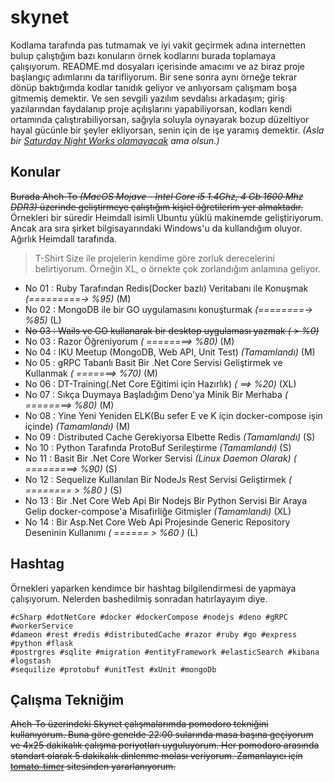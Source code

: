 # skynet

Kodlama tarafında pas tutmamak ve iyi vakit geçirmek adına internetten bulup çalıştığım bazı konuların örnek kodlarını burada toplamaya çalışıyorum. README.md dosyaları içerisinde amacımı ve az biraz proje başlangıç adımlarını da tarifliyorum. Bir sene sonra aynı örneğe tekrar dönüp baktığımda kodlar tanıdık geliyor ve anlıyorsam çalışmam boşa gitmemiş demektir. Ve sen sevgili yazılım sevdalısı arkadaşım; giriş yazılarından faydalanıp proje açılışlarını yapabiliyorsan, kodları kendi ortamında çalıştırabiliyorsan, sağıyla soluyla oynayarak bozup düzeltiyor hayal gücünle bir şeyler ekliyorsan, senin için de işe yaramış demektir. _(Asla bir [Saturday Night Works olamayacak](https://github.com/buraksenyurt/saturday-night-works) ama olsun.)_

## Konular

~~Burada Ahch-To _(MacOS Mojave - Intel Core i5 1.4Ghz, 4 Gb 1600 Mhz DDR3)_ üzerinde geliştirmeye çalıştığım kişiel öğretilerim yer almaktadır.~~ Örnekleri bir süredir Heimdall isimli Ubuntu yüklü makinemde geliştiriyorum. Ancak ara sıra şirket bilgisayarındaki Windows'u da kullandığım oluyor. Ağırlık Heimdall tarafında.

>T-Shirt Size ile projelerin kendime göre zorluk derecelerini belirtiyorum. Örneğin XL, o örnekte çok zorlandığım anlamına geliyor.

- No 01 : Ruby Tarafından Redis(Docker bazlı) Veritabanı ile Konuşmak _(=========-> %95)_ (M)
- No 02 : MongoDB ile bir GO uygulamasını konuşturmak _(========-> %85)_ (L)
- ~~No 03 : Wails ve GO kullanarak bir desktop uygulaması yazmak _( > %0)_~~
- No 03 : Razor Öğreniyorum _( ========> %80)_ (M)
- No 04 : IKU Meetup (MongoDB, Web API, Unit Test) _(Tamamlandı)_ (M)
- No 05 : gRPC Tabanlı Basit Bir .Net Core Servisi Geliştirmek ve Kullanmak _( =======> %70)_ (M)
- No 06 : DT-Training(.Net Core Eğitimi için Hazırlık) _( ==> %20)_ (XL)
- No 07 : Sıkça Duymaya Başladığım Deno'ya Minik Bir Merhaba _( ========> %80)_ (M)
- No 08 : Yine Yeni Yeniden ELK(Bu sefer E ve K için docker-compose işin içinde) _(Tamamlandı)_ (M)
- No 09 : Distributed Cache Gerekiyorsa Elbette Redis _(Tamamlandı)_ (S)
- No 10 : Python Tarafında ProtoBuf Serileştirme _(Tamamlandı)_ (S)
- No 11 : Basit Bir .Net Core Worker Servisi _(Linux Daemon Olarak)_ _( =========> %90)_ (S)
- No 12 : Sequelize Kullanılan Bir NodeJs Rest Servisi Geliştirmek _( ======== > %80 )_ (S)
- No 13 : Bir .Net Core Web Api Bir Nodejs Bir Python Servisi Bir Araya Gelip docker-compose'a Misafirliğe Gitmişler _(Tamamlandı)_ (XL)
- No 14 : Bir Asp.Net Core Web Api Projesinde Generic Repository Deseninin Kullanımı _( ====== > %60 )_ (L)

## Hashtag

Örnekleri yaparken kendimce bir hashtag bilgilendirmesi de yapmaya çalışıyorum. Nelerden bashedilmiş sonradan hatırlayayım diye.

```text
#cSharp #dotNetCore #docker #dockerCompose #nodejs #deno #gRPC #workerService 
#dameon #rest #redis #distributedCache #razor #ruby #go #express #python #flask 
#postrgres #sqlite #migration #entityFramework #elasticSearch #kibana #logstash 
#sequilize #protobuf #unitTest #xUnit #mongoDb
```

## Çalışma Tekniğim

~~Ahch-To üzerindeki Skynet çalışmalarımda pomodoro tekniğini kullanıyorum. Buna göre genelde 22:00 sularında masa başına geçiyorum ve 4x25 dakikalık çalışma periyotları uyguluyorum. Her pomodoro arasında standart olarak 5 dakikalık dinlenme molası veriyorum. Zamanlayıcı için [tomato-timer](https://tomato-timer.com/) sitesinden yararlanıyorum.~~
